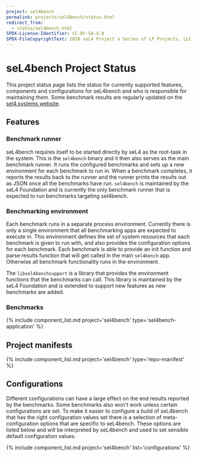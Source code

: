 ```yaml
---
project: sel4bench
permalink: projects/sel4bench/status.html
redirect_from:
  - status/sel4bench.html
SPDX-License-Identifier: CC-BY-SA-4.0
SPDX-FileCopyrightText: 2020 seL4 Project a Series of LF Projects, LLC.
---
```


# seL4bench Project Status

This project status page lists the status for currently supported features, components
and configurations for seL4bench and who is responsible for maintaining them.
Some benchmark results are regularly updated on the [sel4.systems website](http://sel4.systems/About/Performance/).

## Features

### Benchmark runner

seL4bench requires itself to be started directly by seL4 as the root-task in the system.
This is the `sel4bench` binary and it then also serves as the main benchmark runner.
It runs the configured benchmarks and sets up a new environment for each benchmark to run in.
When a benchmark completes, it reports the results back to the runner and the runner prints
the results out as JSON once all the benchmarks have run. `sel4bench` is maintained
by the seL4 Foundation and is currently the only benchmark runner that is expected to
run benchmarks targeting sel4bench.

### Benchmarking environment

Each benchmark runs in a separate process environment. Currently there is only a single environment
that all benchmarking apps are expected to execute in. This environment defines the set of
system resources that each benchmark is given to run with, and also provides the configuration
options for each benchmark. Each benchmark is able to provide an init function and parse results function
that will get called in the main `sel4bench` app. Otherwise all benchmark functionality runs in the environment.

The `libsel4benchsupport` is a library that provides the environment functions that the benchmarks can call.
This library is maintained by the seL4 Foundation and is extended to support new features as new benchmarks are added.


### Benchmarks

{% include component_list.md project='sel4bench' type='sel4bench-application' %}

## Project manifests

{% include component_list.md project='sel4bench' type='repo-manifest' %}



## Configurations

Different configurations can have a large effect on the end results reported by the benchmarks.
Some benchmarks also won't work unless certain configurations are set. To make it easier
to configure a build of seL4bench that has the right configuration values set there is
a selection of meta-configuration options that are specific to seL4bench. These options
are listed below and will be interpreted by seL4bench and used to set sensible default
configuration values.

{% include component_list.md project='sel4bench' list='configurations' %}
